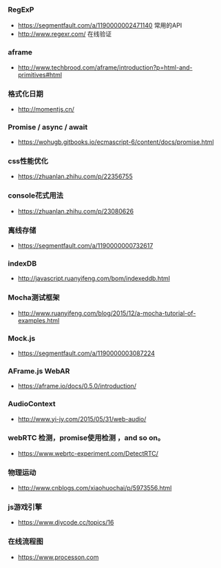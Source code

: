 ### RegExP
- https://segmentfault.com/a/1190000002471140  常用的API
- http://www.regexr.com/ 在线验证

### aframe
- http://www.techbrood.com/aframe/introduction?p=html-and-primitives#html

### 格式化日期
- http://momentjs.cn/

### Promise / async / await
- https://wohugb.gitbooks.io/ecmascript-6/content/docs/promise.html

### css性能优化
- https://zhuanlan.zhihu.com/p/22356755

### console花式用法
- https://zhuanlan.zhihu.com/p/23080626

### 离线存储
- https://segmentfault.com/a/1190000000732617

### indexDB
- http://javascript.ruanyifeng.com/bom/indexeddb.html

### Mocha测试框架
- http://www.ruanyifeng.com/blog/2015/12/a-mocha-tutorial-of-examples.html

### Mock.js
- https://segmentfault.com/a/1190000003087224

### AFrame.js WebAR 
- https://aframe.io/docs/0.5.0/introduction/

### AudioContext
- http://www.yi-jy.com/2015/05/31/web-audio/

### webRTC 检测，promise使用检测 ，and so on。
- https://www.webrtc-experiment.com/DetectRTC/

### 物理运动
- http://www.cnblogs.com/xiaohuochai/p/5973556.html

### js游戏引擎
- https://www.diycode.cc/topics/16

### 在线流程图
- https://www.processon.com
